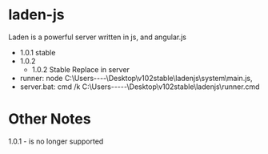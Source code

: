 # laden-js
Laden is a powerful server written in js, and angular.js

* 1.0.1 stable
* 1.0.2
  * 1.0.2 Stable
  Replace in server 
* runner: node C:\Users\----\Desktop\v102stable\ladenjs\system\main.js,
* server.bat: cmd /k C:\Users\-----\Desktop\v102stable\ladenjs\runner.cmd

# Other Notes

1.0.1 - is no longer supported
